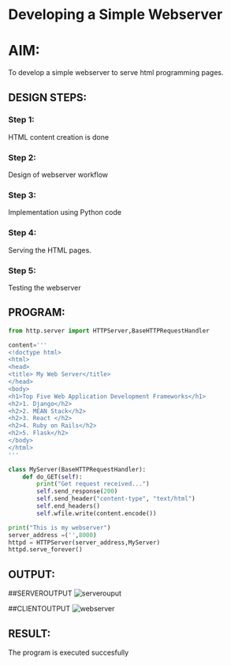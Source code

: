 # Developing a Simple Webserver

# AIM:

To develop a simple webserver to serve html programming pages.

## DESIGN STEPS:

### Step 1:

HTML content creation is done

### Step 2:

Design of webserver workflow

### Step 3:

Implementation using Python code

### Step 4:

Serving the HTML pages.

### Step 5:

Testing the webserver

## PROGRAM:
```python
from http.server import HTTPServer,BaseHTTPRequestHandler

content='''
<!doctype html>
<html>
<head>
<title> My Web Server</title>
</head>
<body>
<h1>Top Five Web Application Development Frameworks</h1>
<h2>1. Django</h2>
<h2>2. MEAN Stack</h2>
<h2>3. React </h2>
<h2>4. Ruby on Rails</h2>
<h2>5. Flask</h2>
</body>
</html>
'''

class MyServer(BaseHTTPRequestHandler):
    def do_GET(self):
        print("Get request received...")
        self.send_response(200) 
        self.send_header("content-type", "text/html")       
        self.end_headers()
        self.wfile.write(content.encode())

print("This is my webserver") 
server_address =('',8000)
httpd = HTTPServer(server_address,MyServer)
httpd.serve_forever()
```
## OUTPUT:

##SERVEROUTPUT
![serverouput](https://user-images.githubusercontent.com/118364993/228738756-c1078a9f-90f8-4edc-99ea-f29e87890a51.png)

##CLIENTOUTPUT
![webserver](https://user-images.githubusercontent.com/118364993/228738826-306ef0a0-1964-47ed-a293-ddbdb27cb6e1.png)

## RESULT:
The program is executed succesfully
